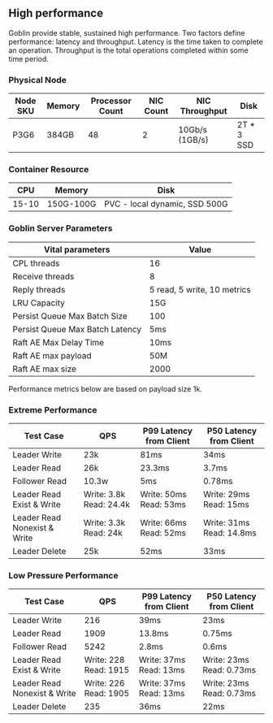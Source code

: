 ## High performance
Goblin provide stable, sustained high performance. Two factors define performance: latency and throughput. Latency is the time taken to complete an operation. Throughput is the total operations completed within some time period.

### Physical Node
| Node SKU | Memory | Processor Count | NIC Count | NIC Throughput |Disk |
|--------|---------|------------------|----------|-----------------|----|
| P3G6 | 384GB | 48 | 2 | 10Gb/s (1GB/s) | 2T * 3 SSD |


### Container Resource
| CPU | Memory | Disk |
| --- | -------|------|
| 15-10 | 150G-100G | PVC - local dynamic, SSD 500G |


### Goblin Server Parameters

| Vital parameters                | Value|
|---------------------------------|------|
| CPL threads                     | 16|
| Receive threads                 | 8| 
|  Reply threads                   | 5 read, 5 write, 10 metrics| 
|  LRU Capacity                    | 15G| 
|  Persist Queue Max Batch Size    | 100| 
|  Persist Queue Max Batch Latency | 5ms| 
| Raft AE Max Delay Time          | 10ms| 
| Raft AE max payload             | 50M| 
| Raft AE max size                | 2000| 

Performance metrics below are based on payload size 1k.
### Extreme Performance
|Test Case | QPS | P99 Latency from Client | P50 Latency from Client|
|----------|-----|-------------------------|------------------------|
|Leader Write | 23k | 81ms | 34ms|
|Leader Read | 26k | 23.3ms | 3.7ms|
|Follower Read | 10.3w | 5ms | 0.78ms|
|Leader Read Exist & Write | Write: 3.8k Read: 24.4k | Write: 50ms Read: 53ms | Write: 29ms Read: 15ms|
|Leader Read Nonexist & Write | Write: 3.3k Read: 24k | Write: 66ms Read: 52ms | Write: 31ms Read: 14.8ms|
|Leader Delete | 25k | 52ms | 33ms|

### Low Pressure Performance
| Test Case                    | QPS | P99 Latency from Client | P50 Latency from Client|
|------------------------------|-----|-------------------------|------------------------|
| Leader Write                 | 216 | 39ms | 23ms| 
|  Leader Read                  | 1909 | 13.8ms | 0.75ms| 
|  Follower Read                | 5242 | 2.8ms | 0.6ms| 
|  Leader Read Exist & Write    | Write: 228 Read: 1915 | Write: 37ms Read: 13ms | Write: 23ms Read: 0.73ms| 
|  Leader Read Nonexist & Write | Write: 226 Read: 1905 | Write: 37ms Read: 13ms | Write: 23ms Read: 0.73ms| 
| Leader Delete                | 235 | 36ms | 22ms| 
